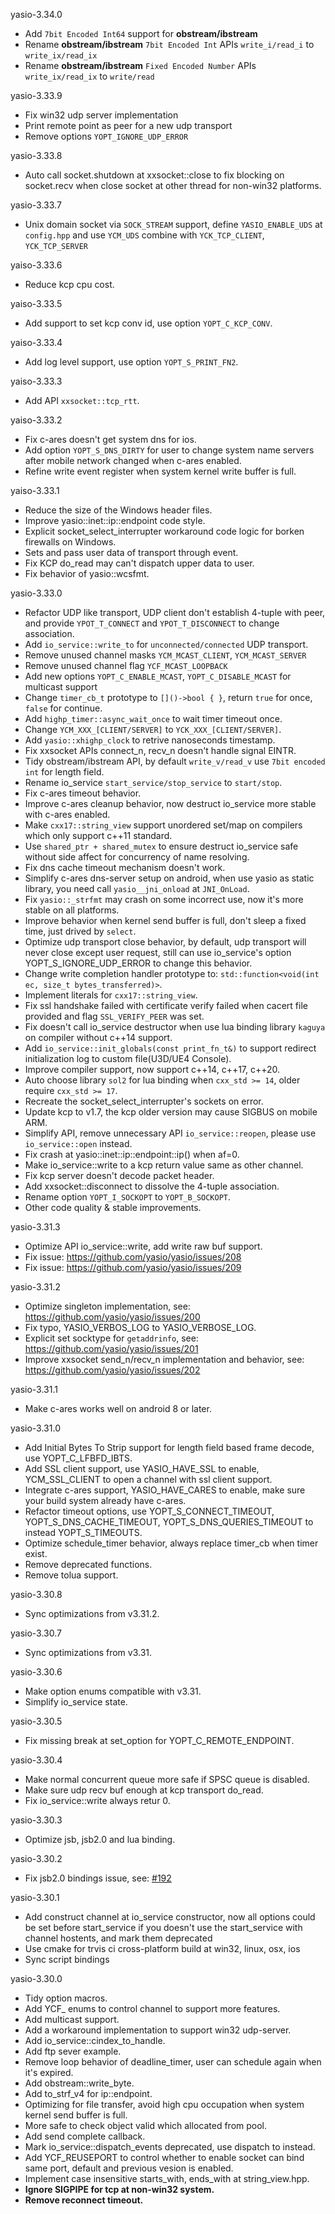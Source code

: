 yasio-3.34.0
  
* Add ```7bit Encoded Int64``` support for **obstream/ibstream**
* Rename **obstream/ibstream** ```7bit Encoded Int``` APIs ```write_i/read_i``` to ```write_ix/read_ix```
* Rename **obstream/ibstream** ```Fixed Encoded Number``` APIs ```write_ix/read_ix``` to ```write/read```
  
  
yasio-3.33.9
  
* Fix win32 udp server implementation
* Print remote point as peer for a new udp transport
* Remove options ```YOPT_IGNORE_UDP_ERROR```
  
  
yasio-3.33.8
  
* Auto call socket.shutdown at xxsocket::close to fix blocking on socket.recv when close socket at other thread for non-win32 platforms.
  
  
yasio-3.33.7
  
* Unix domain socket via ```SOCK_STREAM``` support, define ```YASIO_ENABLE_UDS``` at ```config.hpp``` and use ```YCM_UDS``` combine with ```YCK_TCP_CLIENT```, ```YCK_TCP_SERVER```
  
  
yaiso-3.33.6
  
* Reduce kcp cpu cost.
  
  
yaiso-3.33.5
  
* Add support to set kcp conv id, use option ```YOPT_C_KCP_CONV```.
  
  
yaiso-3.33.4
  
* Add log level support, use option ```YOPT_S_PRINT_FN2```.
  
  
yaiso-3.33.3
  
* Add API ```xxsocket::tcp_rtt```.
  
  
yaiso-3.33.2
  
* Fix c-ares doesn't get system dns for ios.
* Add option ```YOPT_S_DNS_DIRTY``` for user to change system name servers after mobile network changed when c-ares enabled.
* Refine write event register when system kernel write buffer is full.
  
  
yaiso-3.33.1
  
  
* Reduce the size of the Windows header files.
* Improve yasio::inet::ip::endpoint code style.
* Explicit socket_select_interrupter workaround code logic for borken firewalls on Windows.
* Sets and pass user data of transport through event.
* Fix KCP do_read may can't dispatch upper data to user.
* Fix behavior of yasio::wcsfmt.
  
  
yasio-3.33.0
  
* Refactor UDP like transport, UDP client don't establish 4-tuple with peer, and provide  ```YPOT_T_CONNECT``` and ```YPOT_T_DISCONNECT``` to change association.
* Add ```io_service::write_to``` for ```unconnected/connected``` UDP transport.
* Remove unused channel masks ```YCM_MCAST_CLIENT```, ```YCM_MCAST_SERVER```
* Remove unused channel flag ```YCF_MCAST_LOOPBACK```
* Add new options ```YOPT_C_ENABLE_MCAST```, ```YOPT_C_DISABLE_MCAST``` for multicast support
* Change ```timer_cb_t``` prototype to ```[]()->bool { }```, return ```true``` for once, ```false``` for continue.
* Add ```highp_timer::async_wait_once``` to wait timer timeout once.
* Change ```YCM_XXX_[CLIENT/SERVER]``` to ```YCK_XXX_[CLIENT/SERVER]```.
* Add ```yasio::xhighp_clock``` to retrive nanoseconds timestamp.
* Fix xxsocket APIs connect_n, recv_n doesn't handle signal EINTR.
* Tidy obstream/ibstream API, by default ```write_v/read_v``` use ```7bit encoded int``` for length field.
* Rename io_service ```start_service/stop_service``` to ```start/stop```.
* Fix c-ares timeout behavior.
* Improve c-ares cleanup behavior, now destruct io_service more stable with c-ares enabled.
* Make ```cxx17::string_view``` support unordered set/map on compilers which only support c++11 standard.
* Use ```shared_ptr + shared_mutex``` to ensure destruct io_service safe without side affect for concurrency of name resolving.
* Fix dns cache timeout mechanism doesn't work.
* Simplify c-ares dns-server setup on android, when use yasio as static library, you need call ```yasio__jni_onload``` at ```JNI_OnLoad```.
* Fix ```yasio::_strfmt``` may crash on some incorrect use, now it's more stable on all platforms.
* Improve behavior when kernel send buffer is full, don't sleep a fixed time, just drived by ```select```.
* Optimize udp transport close behavior, by default, udp transport will never close except user request, still can use io_service's option YOPT_S_IGNORE_UDP_ERROR to change this behavior.
* Change write completion handler prototype to: ```std::function<void(int ec, size_t bytes_transferred)>```.
* Implement literals for ```cxx17::string_view```.
* Fix ssl handshake failed with certificate verify failed when cacert file provided and flag ```SSL_VERIFY_PEER``` was set.
* Fix doesn't call io_service destructor when use lua binding library ```kaguya``` on compiler without c++14 support.
* Add ```io_service::init_globals(const print_fn_t&)``` to support redirect initialization log to custom file(U3D/UE4 Console).
* Improve compiler support, now support c++14, c++17, c++20.
* Auto choose library ```sol2``` for lua binding when ```cxx_std >= 14```, older require ```cxx_std >= 17```.
* Recreate the socket_select_interrupter's sockets on error. 
* Update kcp to v1.7, the kcp older version may cause SIGBUS on mobile ARM.
* Simplify API, remove unnecessary API ```io_service::reopen```, please use ```io_service::open``` instead.
* Fix crash at yasio::inet::ip::endpoint::ip() when af=0.
* Make io_service::write to a kcp return value same as other channel.
* Fix kcp server doesn't decode packet header.
* Add xxsocket::disconnect to dissolve the 4-tuple association.
* Rename option ```YOPT_I_SOCKOPT``` to ```YOPT_B_SOCKOPT```.
* Other code quality & stable improvements.
  
yasio-3.31.3
  
* Optimize API io_service::write, add write raw buf support.
* Fix issue: https://github.com/yasio/yasio/issues/208
* Fix issue: https://github.com/yasio/yasio/issues/209
  
  
yasio-3.31.2
  
* Optimize singleton implementation, see: https://github.com/yasio/yasio/issues/200
* Fix typo, YASIO_VERBOS_LOG to YASIO_VERBOSE_LOG.
* Explicit set socktype for ```getaddrinfo```, see: https://github.com/yasio/yasio/issues/201
* Improve xxsocket send_n/recv_n implementation and behavior, see: https://github.com/yasio/yasio/issues/202
  
  
yasio-3.31.1
  
* Make c-ares works well on android 8 or later.
  
  
yasio-3.31.0
  
* Add Initial Bytes To Strip support for length field based frame decode, use YOPT_C_LFBFD_IBTS.
* Add SSL client support, use YASIO_HAVE_SSL to enable, YCM_SSL_CLIENT to open a channel with ssl client support.
* Integrate c-ares support, YASIO_HAVE_CARES to enable, make sure your build system already have c-ares.
* Refactor timeout options, use YOPT_S_CONNECT_TIMEOUT, YOPT_S_DNS_CACHE_TIMEOUT, YOPT_S_DNS_QUERIES_TIMEOUT to instead YOPT_S_TIMEOUTS.
* Optimize schedule_timer behavior, always replace timer_cb when timer exist.
* Remove deprecated functions.
* Remove tolua support.
  
  
yasio-3.30.8
  
* Sync optimizations from v3.31.2.
  
  
yasio-3.30.7
  
* Sync optimizations from v3.31.
  
  
yasio-3.30.6
  
* Make option enums compatible with v3.31.
* Simplify io_service state.
  
  
yasio-3.30.5
  
* Fix missing break at set_option for YOPT_C_REMOTE_ENDPOINT.
  
  
yasio-3.30.4
  
* Make normal concurrent queue more safe if SPSC queue is disabled.
* Make sure udp recv buf enough at kcp transport do_read.
* Fix io_service::write always retur 0.
  
  
yasio-3.30.3
  
* Optimize jsb, jsb2.0 and lua binding.
  
  
yasio-3.30.2
  
* Fix jsb2.0 bindings issue, see: [#192](https://github.com/yasio/yasio/issues/192)
  
  
yasio-3.30.1
  
* Add construct channel at io_service constructor, now all options could be set before start_service if you doesn't use the start_service with channel hostents, and mark them deprecated
* Use cmake for trvis ci cross-platform build at win32, linux, osx, ios
* Sync script bindings
  
  
yasio-3.30.0
  
* Tidy option macros.
* Add YCF_ enums to control channel to support more features.
* Add multicast support.
* Add a workaround implementation to support win32 udp-server.
* Add io_service::cindex_to_handle.
* Add ftp sever example.
* Remove loop behavior of deadline_timer, user can schedule again when it's expired.
* Add obstream::write_byte.
* Add to_strf_v4 for ip::endpoint.
* Optimizing for file transfer, avoid high cpu occupation when system kernel send buffer is full.
* More safe to check object valid which allocated from pool.
* Add send complete callback.
* Mark io_service::dispatch_events deprecated, use dispatch to instead.
* Add YCF_REUSEPORT to control whether to enable socket can bind same port, default and previous vesion is enabled.
* Implement case insensitive starts_with, ends_with at string_view.hpp.
* **Ignore SIGPIPE for tcp at non-win32 system.**
* **Remove reconnect timeout.**
